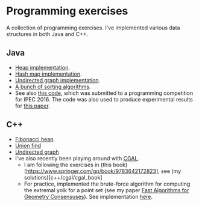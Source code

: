# Programming exercises

A collection of programming exercises. I've implemented various data
structures in both Java and C++.

## Java

- [Heap implementation](java/HeapImplementation.java).
- [Hash map implementation](java/MapImplementation.java).
- [Undirected graph implementation](java/GraphImplementation.java).
- [A bunch of sorting algorithms](java/Sorting.java).
- See also [this code](https://github.com/mfjones/pace2016), which was submitted to a programming competition for IPEC 2016. The code was also used to produce experimental results for [this paper](https://link.springer.com/article/10.1007/s00453-018-0499-1).

## C++

- [Fibonacci heap](c++/data_structures/fib_heap.h)
- [Union find](c++/data_structures/union_find.h)
- [Undirected graph](c++/graph.cpp)
- I've also recently been playing around with [CGAL](https://www.cgal.org/).
  - I am following the exercises in (this book)[https://www.springer.com/gp/book/9783642172823], see (my solutions)[c++/cgal/cgal_book]
  - For practice, implemented the brute-force algorithm for computing the extremal yolk for a point set (see my paper [Fast Algorithms for Geometry Consensuses](https://arxiv.org/abs/1912.01639)). See implementation [here](c++/cgal/yolk/yolk.cpp).
